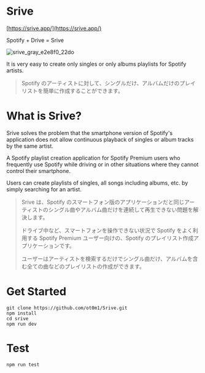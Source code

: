 # Srive
[https://srive.app/](https://srive.app/)

Spotify + Drive = Srive

![srive_gray_e2e8f0_22do](https://user-images.githubusercontent.com/6190966/204440619-55f12b02-df13-4e6c-9b14-9597e9c91fd3.png)

It is very easy to create only singles or only albums playlists for Spotify artists.

> Spotify のアーティストに対して、シングルだけ、アルバムだけのプレイリストを簡単に作成することができます。

# What is Srive?

Srive solves the problem that the smartphone version of Spotify's application does not allow continuous playback of singles or album tracks by the same artist.

A Spotify playlist creation application for Spotify Premium users who frequently use Spotify while driving or in other situations where they cannot control their smartphone.

Users can create playlists of singles, all songs including albums, etc. by simply searching for an artist.

> Srive は、Spotify のスマートフォン版のアプリケーションだと同じアーティストのシングル曲やアルバム曲だけを連続して再生できない問題を解決します。
> 
> ドライブ中など、スマートフォンを操作できない状況で Spotify をよく利用する Spotify Premium ユーザー向けの、Spotify のプレイリスト作成アプリケーションです。
> 
> ユーザーはアーティストを検索するだけでシングル曲だけ、アルバムを含む全ての曲などのプレイリストの作成ができます。
# Get Started
```
git clone https://github.com/ot0m1/Srive.git
npm install
cd srive
npm run dev
```

# Test
```
npm run test
```
